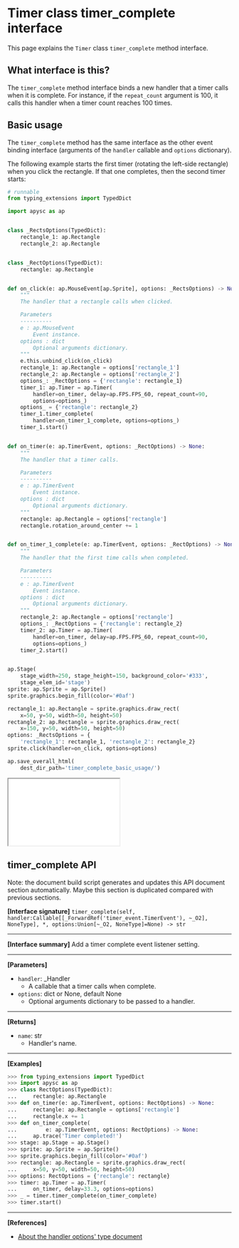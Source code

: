 # Timer class timer_complete interface

This page explains the `Timer` class `timer_complete` method interface.

## What interface is this?

The `timer_complete` method interface binds a new handler that a timer calls when it is complete. For instance, if the `repeat_count` argument is 100, it calls this handler when a timer count reaches 100 times.

## Basic usage

The `timer_complete` method has the same interface as the other event binding interface (arguments of the `handler` callable and `options` dictionary).

The following example starts the first timer (rotating the left-side rectangle) when you click the rectangle. If that one completes, then the second timer starts:

```py
# runnable
from typing_extensions import TypedDict

import apysc as ap


class _RectsOptions(TypedDict):
    rectangle_1: ap.Rectangle
    rectangle_2: ap.Rectangle


class _RectOptions(TypedDict):
    rectangle: ap.Rectangle


def on_click(e: ap.MouseEvent[ap.Sprite], options: _RectsOptions) -> None:
    """
    The handler that a rectangle calls when clicked.

    Parameters
    ----------
    e : ap.MouseEvent
        Event instance.
    options : dict
        Optional arguments dictionary.
    """
    e.this.unbind_click(on_click)
    rectangle_1: ap.Rectangle = options['rectangle_1']
    rectangle_2: ap.Rectangle = options['rectangle_2']
    options_: _RectOptions = {'rectangle': rectangle_1}
    timer_1: ap.Timer = ap.Timer(
        handler=on_timer, delay=ap.FPS.FPS_60, repeat_count=90,
        options=options_)
    options_ = {'rectangle': rectangle_2}
    timer_1.timer_complete(
        handler=on_timer_1_complete, options=options_)
    timer_1.start()


def on_timer(e: ap.TimerEvent, options: _RectOptions) -> None:
    """
    The handler that a timer calls.

    Parameters
    ----------
    e : ap.TimerEvent
        Event instance.
    options : dict
        Optional arguments dictionary.
    """
    rectangle: ap.Rectangle = options['rectangle']
    rectangle.rotation_around_center += 1


def on_timer_1_complete(e: ap.TimerEvent, options: _RectOptions) -> None:
    """
    The handler that the first time calls when completed.

    Parameters
    ----------
    e : ap.TimerEvent
        Event instance.
    options : dict
        Optional arguments dictionary.
    """
    rectangle_2: ap.Rectangle = options['rectangle']
    options_: _RectOptions = {'rectangle': rectangle_2}
    timer_2: ap.Timer = ap.Timer(
        handler=on_timer, delay=ap.FPS.FPS_60, repeat_count=90,
        options=options_)
    timer_2.start()


ap.Stage(
    stage_width=250, stage_height=150, background_color='#333',
    stage_elem_id='stage')
sprite: ap.Sprite = ap.Sprite()
sprite.graphics.begin_fill(color='#0af')

rectangle_1: ap.Rectangle = sprite.graphics.draw_rect(
    x=50, y=50, width=50, height=50)
rectangle_2: ap.Rectangle = sprite.graphics.draw_rect(
    x=150, y=50, width=50, height=50)
options: _RectsOptions = {
    'rectangle_1': rectangle_1, 'rectangle_2': rectangle_2}
sprite.click(handler=on_click, options=options)

ap.save_overall_html(
    dest_dir_path='timer_complete_basic_usage/')
```

<iframe src="static/timer_complete_basic_usage/index.html" width="250" height="150"></iframe>


## timer_complete API

<!-- Docstring: apysc._time.timer.Timer.timer_complete -->

<span class="inconspicuous-txt">Note: the document build script generates and updates this API document section automatically. Maybe this section is duplicated compared with previous sections.</span>

**[Interface signature]** `timer_complete(self, handler:Callable[[_ForwardRef('timer_event.TimerEvent'), ~_O2], NoneType], *, options:Union[~_O2, NoneType]=None) -> str`<hr>

**[Interface summary]** Add a timer complete event listener setting.<hr>

**[Parameters]**

- `handler`: _Handler
  - A callable that a timer calls when complete.
- `options`: dict or None, default None
  - Optional arguments dictionary to be passed to a handler.

<hr>

**[Returns]**

- `name`: str
  - Handler's name.

<hr>

**[Examples]**

```py
>>> from typing_extensions import TypedDict
>>> import apysc as ap
>>> class RectOptions(TypedDict):
...     rectangle: ap.Rectangle
>>> def on_timer(e: ap.TimerEvent, options: RectOptions) -> None:
...     rectangle: ap.Rectangle = options['rectangle']
...     rectangle.x += 1
>>> def on_timer_complete(
...         e: ap.TimerEvent, options: RectOptions) -> None:
...     ap.trace('Timer completed!')
>>> stage: ap.Stage = ap.Stage()
>>> sprite: ap.Sprite = ap.Sprite()
>>> sprite.graphics.begin_fill(color='#0af')
>>> rectangle: ap.Rectangle = sprite.graphics.draw_rect(
...     x=50, y=50, width=50, height=50)
>>> options: RectOptions = {'rectangle': rectangle}
>>> timer: ap.Timer = ap.Timer(
...     on_timer, delay=33.3, options=options)
>>> _ = timer.timer_complete(on_timer_complete)
>>> timer.start()
```

<hr>

**[References]**

- [About the handler options' type document](https://simon-ritchie.github.io/apysc/about_handler_options_type.html)